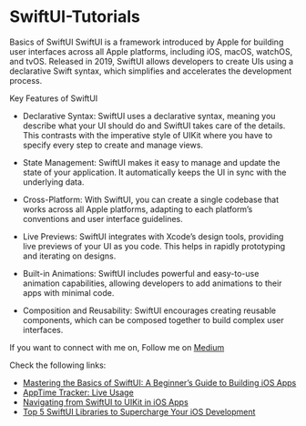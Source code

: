 # SwiftUI-Tutorials

Basics of SwiftUI
SwiftUI is a framework introduced by Apple for building user interfaces across all Apple platforms, including iOS, macOS, watchOS, and tvOS. Released in 2019, SwiftUI allows developers to create UIs using a declarative Swift syntax, which simplifies and accelerates the development process.

Key Features of SwiftUI

- Declarative Syntax: SwiftUI uses a declarative syntax, meaning you describe what your UI should do and SwiftUI takes care of the details. This contrasts with the imperative style of UIKit where you have to specify every step to create and manage views.

- State Management: SwiftUI makes it easy to manage and update the state of your application. It automatically keeps the UI in sync with the underlying data.

- Cross-Platform: With SwiftUI, you can create a single codebase that works across all Apple platforms, adapting to each platform’s conventions and user interface guidelines.

- Live Previews: SwiftUI integrates with Xcode’s design tools, providing live previews of your UI as you code. This helps in rapidly prototyping and iterating on designs.

- Built-in Animations: SwiftUI includes powerful and easy-to-use animation capabilities, allowing developers to add animations to their apps with minimal code.

- Composition and Reusability: SwiftUI encourages creating reusable components, which can be composed together to build complex user interfaces.

If you want to connect with me on, Follow me on [Medium](https://medium.com/@baljitKaurGoraya)

Check the following links:

- [Mastering the Basics of SwiftUI: A Beginner’s Guide to Building iOS Apps](https://medium.com/@baljitKaurGoraya/basics-of-swiftui-6fae0f19c40c)
- [AppTime Tracker: Live Usage](https://medium.com/swiftfy/apptime-tracker-live-usage-a8f30ba74a6b)
- [Navigating from SwiftUI to UIKit in iOS Apps](https://medium.com/swiftfy/navigating-from-swiftui-to-uikit-in-ios-apps-1292f146bc69)
- [Top 5 SwiftUI Libraries to Supercharge Your iOS Development](https://medium.com/swiftfy/top-5-swiftui-libraries-to-supercharge-your-ios-development-978db08efd5f)
